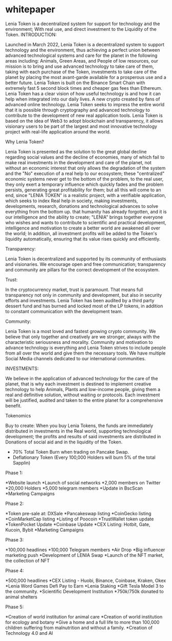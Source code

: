 # whitepaper
Lenia Token is a decentralized system for support for technology and the environment; With real use, and direct investment to the Liquidity of the Token.
INTRODUCTION:

Launched in March 2022, Lenia Token is a decentralized system to support technology and the environment, thus achieving a perfect union between advanced technological systems and care for the planet in the following areas including: Animals, Green Areas, and People of low resources, our mission is to bring and use advanced technology to take care of them, taking with each purchase of the Token, investments to take care of the planet by placing the most avant-garde available for a prosperous use and a better future. Lenia Token is built on the Binance Smart Chain with extremely fast 5 second block times and cheaper gas fees than Ethereum. Lenia Token has a clear vision of how useful technology is and how it can help when integrated into our daily lives. A new crypto created by fans of advanced online technology. Lenia Token seeks to impress the entire world that it is possible through cryptography and advanced technology to contribute to the development of new real application tools. Lenia Token is based on the idea of ​​Web3 to adopt blockchain and transparency, it allows visionary users to be part of the largest and most innovative technology project with real-life application around the world.

Why Lenia Token?

Lenia Token is presented as the solution to the great global decline regarding social values ​​and the decline of economies, many of which fail to make real investments in the development and care of the planet, not without an economic interest that only allows the degradation of the system and the "No" execution of a real help to our ecosystem; these "centralized" economic systems never get to the bottom of the problem, to the real user, they only exert a temporary influence which quickly fades and the problem persists, generating great profitability for them; but all this will come to an end, since "LENIA TOKEN" is a realistic project, with a verifiable application, which seeks to index Real help in society, making investments, developments, research, donations and technological advances to solve everything from the bottom up. that humanity has already forgotten, and it is our intelligence and the ability to create; "LENIA" brings together everyone who wishes and wants to contribute to scientific and practical development, intelligence and motivation to create a better world are awakened all over the world; In addition, all investment profits will be added to the Token's liquidity automatically, ensuring that its value rises quickly and efficiently.

Transparency: 

Lenia Token is decentralized and supported by its community of enthusiasts and visionaries. We encourage open and free communication; transparency and community are pillars for the correct development of the ecosystem. 

Trust: 

In the cryptocurrency market, trust is paramount. That means full transparency not only in community and development, but also in security efforts and investments. Lenia Token has been audited by a third party dessert fund and has burned and locked most of the LP tokens, in addition to constant communication with the development team. 

Community: 

Lenia Token is a most loved and fastest growing crypto community. We believe that only together and creatively are we stronger, always with the characteristic seriousness and morality. Community and motivation to advance technology is everything and Lenia Token strives to include people from all over the world and give them the necessary tools. We have multiple Social Media channels dedicated to our international communities. 

INVESTMENTS: 

We believe in the application of advanced technology for the care of the planet, that is why each investment is destined to implement creative technology to help Animals, Plants and low-income people, giving them a real and definitive solution, without waiting or protocols. Each investment will be justified, audited and taken to the entire planet for a comprehensive benefit.

Tokenomics

Buy to create: When you buy Lenia Tokens, the funds are immediately distributed in investments in the Real world, supporting technological development; the profits and results of said investments are distributed in Donations of social aid and in the liquidity of the Token. 
* 70% Total Token Burn when trading on Pancake Swap. 
* Deflationary Token (Every 100,000 Holders will burn 5% of the total Sapplin)

Phase 1:

*Website launch 
*Launch of social networks 
*2,000 members on Twitter 
*20,000 Holders 
*5,000 telegram members 
*Update in BscScan 
*Marketing Campaigns 

Phase 2: 

*Token pre-sale at: DXSale 
*Pancakeswap listing 
*CoinGecko listing 
*CoinMarketCap listing 
*Listing of Poocoin 
*TrustWallet token update 
*TokenPocket Update 
*Coinbase Update 
*CEX Listing: Hotbit, Gate, Kucoin, Bybit 
*Marketing Campaigns 

Phase 3: 

*100,000 headlines 
*100,000 Telegram members 
*Air Drop 
*Big influencer marketing push 
*Development of LENIA Swap 
*Launch of the NFT market, the collection of NFT 

Phase 4: 

*500,000 headlines 
*CEX Listing - Huobi, Binance, Coinbase, Kraken, Okex 
*Lenia Word Games Defi Pay to Earn 
*Lenia Staking 
*Gift Tesla Model 3 to the community. 
*Scientific Development Institution 
*$750k/$750k donated to animal shelters 

Phase 5: 

*Creation of world institution for animal care 
*Creation of world institution for ecology and botany 
*Give a home and a full life to more than 100,000 children suffering from malnutrition and without a family. 
*Creation of Technology 4.0 and AI
